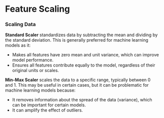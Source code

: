 # Feature Scaling

### Scaling Data

**Standard Scaler** standardizes data by subtracting the mean and dividing by the standard deviation. This is generally preferred for machine learning models as it:

* Makes all features have zero mean and unit variance, which can improve model performance.
* Ensures all features contribute equally to the model, regardless of their original units or scales.

**Min-Max Scaler** scales the data to a specific range, typically between 0 and 1. This may be useful in certain cases, but it can be problematic for machine learning models because:

* It removes information about the spread of the data (variance), which can be important for certain models.
* It can amplify the effect of outliers.
